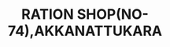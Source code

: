 ---
title: "RATION SHOP(NO-74),AKKANATTUKARA"
url: /kallumala/ration-shop-no-74-akkanattukara/
shop: Lebensmittel
---